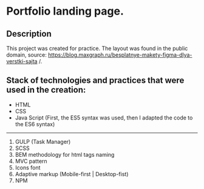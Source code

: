# Portfolio landing page.
## Description
This project was  created for practice. The layout was found in the public domain, source: https://blog.maxgraph.ru/besplatnye-makety-figma-dlya-verstki-sajta /.
## Stack of technologies and practices that were used in the creation:
- HTML
- CSS
- Java Script (First, the ES5 syntax was used, then I adapted the code to the ES6 syntax)
---
1. GULP (Task Manager)
2. SCSS
3. BEM methodology for html tags naming
4. MVC pattern
5. Icons font
6. Adaptive markup (Mobile-first | Desktop-fist)  
7. NPM
